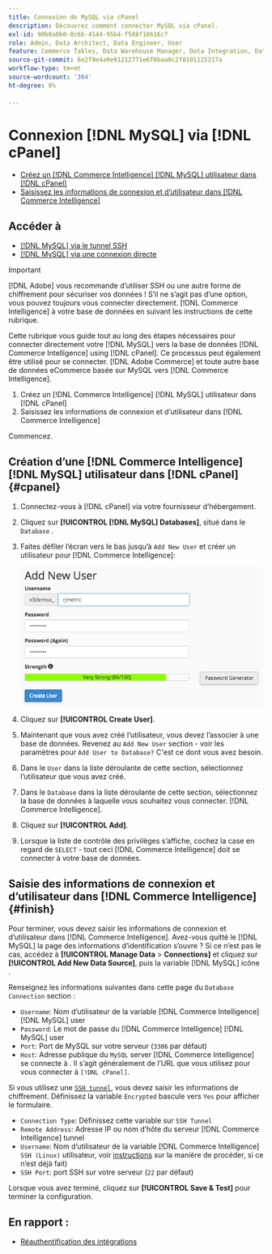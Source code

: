 ```yaml
---
title: Connexion de MySQL via cPanel
description: Découvrez comment connecter MySQL via cPanel.
exl-id: 90b0a0b0-8c6b-4144-95b4-f588f18616c7
role: Admin, Data Architect, Data Engineer, User
feature: Commerce Tables, Data Warehouse Manager, Data Integration, Data Import/Export, SQL Report Builder
source-git-commit: 6e2f9e4a9e91212771e6f6baa8c2f8101125217a
workflow-type: tm+mt
source-wordcount: '364'
ht-degree: 0%

---
```


# Connexion [!DNL MySQL] via [!DNL cPanel]

* [Créez un [!DNL Commerce Intelligence] [!DNL MySQL] utilisateur dans [!DNL cPanel]](#cpanel)
* [Saisissez les informations de connexion et d’utilisateur dans [!DNL Commerce Intelligence]](#finish)

## Accéder à

* [[!DNL MySQL] via le tunnel SSH](../integrations/mysql-via-ssh-tunnel.md)
* [[!DNL MySQL] via une connexion directe](../integrations/mysql-via-a-direct-connection.md)

>[!IMPORTANT]
>
>[!DNL Adobe] vous recommande d’utiliser SSH ou une autre forme de chiffrement pour sécuriser vos données ! S’il ne s’agit pas d’une option, vous pouvez toujours vous connecter directement. [!DNL Commerce Intelligence] à votre base de données en suivant les instructions de cette rubrique.

Cette rubrique vous guide tout au long des étapes nécessaires pour connecter directement votre [!DNL MySQL] vers la base de données [!DNL Commerce Intelligence] using [!DNL cPanel]. Ce processus peut également être utilisé pour se connecter. [!DNL Adobe Commerce] et toute autre base de données eCommerce basée sur MySQL vers [!DNL Commerce Intelligence].

1. Créez un [!DNL Commerce Intelligence] [!DNL MySQL] utilisateur dans [!DNL cPanel]
1. Saisissez les informations de connexion et d’utilisateur dans [!DNL Commerce Intelligence]

Commencez.

## Création d’une [!DNL Commerce Intelligence] [!DNL MySQL] utilisateur dans [!DNL cPanel] {#cpanel}

1. Connectez-vous à [!DNL cPanel] via votre fournisseur d’hébergement.
1. Cliquez sur **[!UICONTROL [!DNL MySQL] Databases]**, situé dans le `Database` .
1. Faites défiler l’écran vers le bas jusqu’à `Add New User` et créer un utilisateur pour [!DNL Commerce Intelligence]:

   ![](../../../assets/create-mbi-mysql-user-cpanel.png)

1. Cliquez sur **[!UICONTROL Create User]**.
1. Maintenant que vous avez créé l’utilisateur, vous devez l’associer à une base de données. Revenez au `Add New User` section - voir les paramètres pour `Add User to Database?` C&#39;est ce dont vous avez besoin.
1. Dans le `User` dans la liste déroulante de cette section, sélectionnez l’utilisateur que vous avez créé.
1. Dans le `Database` dans la liste déroulante de cette section, sélectionnez la base de données à laquelle vous souhaitez vous connecter. [!DNL Commerce Intelligence].
1. Cliquez sur **[!UICONTROL Add]**.
1. Lorsque la liste de contrôle des privilèges s’affiche, cochez la case en regard de `SELECT` - tout ceci [!DNL Commerce Intelligence] doit se connecter à votre base de données.

## Saisie des informations de connexion et d’utilisateur dans [!DNL Commerce Intelligence] {#finish}

Pour terminer, vous devez saisir les informations de connexion et d’utilisateur dans [!DNL Commerce Intelligence]. Avez-vous quitté le [!DNL MySQL] la page des informations d’identification s’ouvre ? Si ce n’est pas le cas, accédez à **[!UICONTROL Manage Data** > **Connections]** et cliquez sur **[!UICONTROL Add New Data Source]**, puis la variable [!DNL MySQL] icône .

Renseignez les informations suivantes dans cette page du `Database Connection` section :

* `Username`: Nom d’utilisateur de la variable [!DNL Commerce Intelligence] [!DNL MySQL] user
* `Password`: Le mot de passe du [!DNL Commerce Intelligence] [!DNL MySQL] user
* `Port`: Port de MySQL sur votre serveur (`3306` par défaut)
* `Host`: Adresse publique du `MySQL` server [!DNL Commerce Intelligence] se connecte à . Il s’agit généralement de l’URL que vous utilisez pour vous connecter à `[!DNL cPanel]`.

Si vous utilisez une [`SSH tunnel`](../integrations/mysql-via-ssh-tunnel.md), vous devez saisir les informations de chiffrement. Définissez la variable `Encrypted` bascule vers `Yes` pour afficher le formulaire.

* `Connection Type`: Définissez cette variable sur `SSH Tunnel`
* `Remote Address`: Adresse IP ou nom d’hôte du serveur [!DNL Commerce Intelligence] tunnel
* `Username`: Nom d’utilisateur de la variable [!DNL Commerce Intelligence] `SSH (Linux)` utilisateur, voir [instructions](../../../data-analyst/importing-data/integrations/mysql-via-ssh-tunnel.md) sur la manière de procéder, si ce n’est déjà fait)
* `SSH Port`: port SSH sur votre serveur (`22` par défaut)

Lorsque vous avez terminé, cliquez sur **[!UICONTROL Save & Test]** pour terminer la configuration.

## En rapport :

* [Réauthentification des intégrations](https://experienceleague.adobe.com/docs/commerce-knowledge-base/kb/how-to/mbi-reauthenticating-integrations.html)
